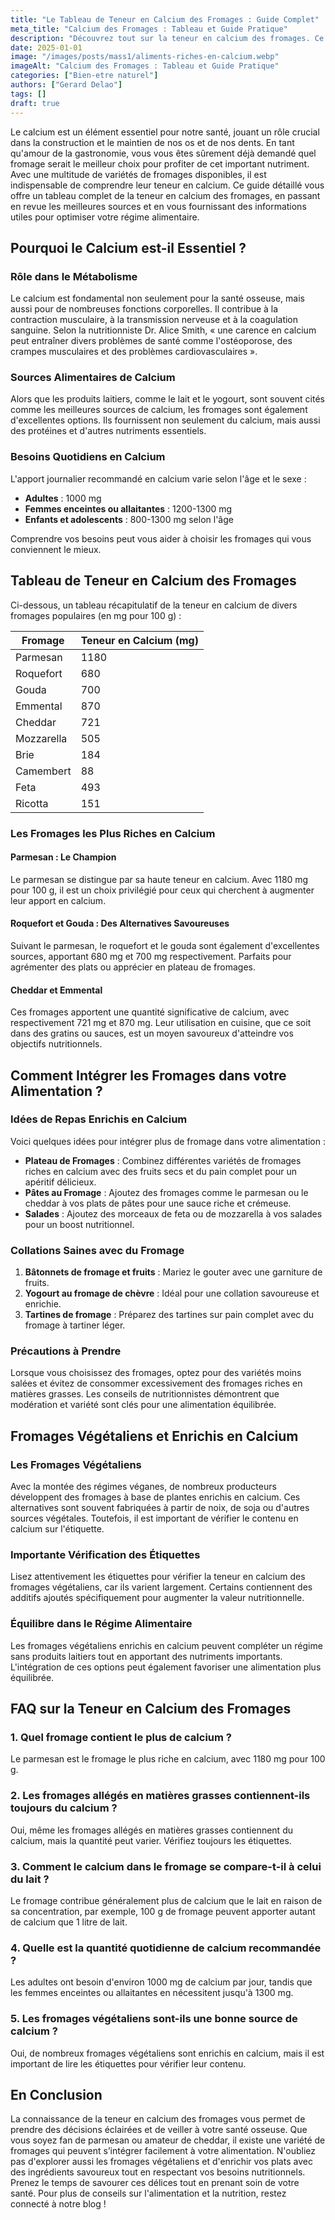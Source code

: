 ```yaml
---
title: "Le Tableau de Teneur en Calcium des Fromages : Guide Complet"
meta_title: "Calcium des Fromages : Tableau et Guide Pratique"
description: "Découvrez tout sur la teneur en calcium des fromages. Ce guide complet vous aide à choisir les meilleurs fromages pour vos besoins nutritionnels."
date: 2025-01-01
image: "/images/posts/mass1/aliments-riches-en-calcium.webp"
imageAlt: "Calcium des Fromages : Tableau et Guide Pratique"
categories: ["Bien-etre naturel"]
authors: ["Gerard Delao"]
tags: []
draft: true
---
```


Le calcium est un élément essentiel pour notre santé, jouant un rôle crucial dans la construction et le maintien de nos os et de nos dents. En tant qu'amour de la gastronomie, vous vous êtes sûrement déjà demandé quel fromage serait le meilleur choix pour profiter de cet important nutriment. Avec une multitude de variétés de fromages disponibles, il est indispensable de comprendre leur teneur en calcium. Ce guide détaillé vous offre un tableau complet de la teneur en calcium des fromages, en passant en revue les meilleures sources et en vous fournissant des informations utiles pour optimiser votre régime alimentaire.

## Pourquoi le Calcium est-il Essentiel ?

### Rôle dans le Métabolisme

Le calcium est fondamental non seulement pour la santé osseuse, mais aussi pour de nombreuses fonctions corporelles. Il contribue à la contraction musculaire, à la transmission nerveuse et à la coagulation sanguine. Selon la nutritionniste Dr. Alice Smith, « une carence en calcium peut entraîner divers problèmes de santé comme l'ostéoporose, des crampes musculaires et des problèmes cardiovasculaires ».

### Sources Alimentaires de Calcium

Alors que les produits laitiers, comme le lait et le yogourt, sont souvent cités comme les meilleures sources de calcium, les fromages sont également d'excellentes options. Ils fournissent non seulement du calcium, mais aussi des protéines et d'autres nutriments essentiels. 

### Besoins Quotidiens en Calcium

L'apport journalier recommandé en calcium varie selon l'âge et le sexe :

- **Adultes** : 1000 mg
- **Femmes enceintes ou allaitantes** : 1200-1300 mg
- **Enfants et adolescents** : 800-1300 mg selon l'âge

Comprendre vos besoins peut vous aider à choisir les fromages qui vous conviennent le mieux.

## Tableau de Teneur en Calcium des Fromages

Ci-dessous, un tableau récapitulatif de la teneur en calcium de divers fromages populaires (en mg pour 100 g) :

| Fromage                | Teneur en Calcium (mg) |
|-----------------------|-----------------------|
| Parmesan              | 1180                  |
| Roquefort             | 680                   |
| Gouda                 | 700                   |
| Emmental              | 870                   |
| Cheddar               | 721                   |
| Mozzarella            | 505                   |
| Brie                  | 184                   |
| Camembert             | 88                    |
| Feta                  | 493                   |
| Ricotta               | 151                   |

### Les Fromages les Plus Riches en Calcium

#### Parmesan : Le Champion

Le parmesan se distingue par sa haute teneur en calcium. Avec 1180 mg pour 100 g, il est un choix privilégié pour ceux qui cherchent à augmenter leur apport en calcium.

#### Roquefort et Gouda : Des Alternatives Savoureuses

Suivant le parmesan, le roquefort et le gouda sont également d'excellentes sources, apportant 680 mg et 700 mg respectivement. Parfaits pour agrémenter des plats ou apprécier en plateau de fromages.

#### Cheddar et Emmental

Ces fromages apportent une quantité significative de calcium, avec respectivement 721 mg et 870 mg. Leur utilisation en cuisine, que ce soit dans des gratins ou sauces, est un moyen savoureux d'atteindre vos objectifs nutritionnels.

## Comment Intégrer les Fromages dans votre Alimentation ?

### Idées de Repas Enrichis en Calcium

Voici quelques idées pour intégrer plus de fromage dans votre alimentation :

- **Plateau de Fromages** : Combinez différentes variétés de fromages riches en calcium avec des fruits secs et du pain complet pour un apéritif délicieux.
- **Pâtes au Fromage** : Ajoutez des fromages comme le parmesan ou le cheddar à vos plats de pâtes pour une sauce riche et crémeuse.
- **Salades** : Ajoutez des morceaux de feta ou de mozzarella à vos salades pour un boost nutritionnel.

### Collations Saines avec du Fromage

1. **Bâtonnets de fromage et fruits** : Mariez le gouter avec une garniture de fruits.
2. **Yogourt au fromage de chèvre** : Idéal pour une collation savoureuse et enrichie.
3. **Tartines de fromage** : Préparez des tartines sur pain complet avec du fromage à tartiner léger.

### Précautions à Prendre

Lorsque vous choisissez des fromages, optez pour des variétés moins salées et évitez de consommer excessivement des fromages riches en matières grasses. Les conseils de nutritionnistes démontrent que modération et variété sont clés pour une alimentation équilibrée.

## Fromages Végétaliens et Enrichis en Calcium

### Les Fromages Végétaliens

Avec la montée des régimes véganes, de nombreux producteurs développent des fromages à base de plantes enrichis en calcium. Ces alternatives sont souvent fabriquées à partir de noix, de soja ou d'autres sources végétales. Toutefois, il est important de vérifier le contenu en calcium sur l'étiquette.

### Importante Vérification des Étiquettes

Lisez attentivement les étiquettes pour vérifier la teneur en calcium des fromages végétaliens, car ils varient largement. Certains contiennent des additifs ajoutés spécifiquement pour augmenter la valeur nutritionnelle.

### Équilibre dans le Régime Alimentaire

Les fromages végétaliens enrichis en calcium peuvent compléter un régime sans produits laitiers tout en apportant des nutriments importants. L'intégration de ces options peut également favoriser une alimentation plus équilibrée.

## FAQ sur la Teneur en Calcium des Fromages

### 1. Quel fromage contient le plus de calcium ?
Le parmesan est le fromage le plus riche en calcium, avec 1180 mg pour 100 g.

### 2. Les fromages allégés en matières grasses contiennent-ils toujours du calcium ?
Oui, même les fromages allégés en matières grasses contiennent du calcium, mais la quantité peut varier. Vérifiez toujours les étiquettes.

### 3. Comment le calcium dans le fromage se compare-t-il à celui du lait ?
Le fromage contribue généralement plus de calcium que le lait en raison de sa concentration, par exemple, 100 g de fromage peuvent apporter autant de calcium que 1 litre de lait.

### 4. Quelle est la quantité quotidienne de calcium recommandée ?
Les adultes ont besoin d'environ 1000 mg de calcium par jour, tandis que les femmes enceintes ou allaitantes en nécessitent jusqu'à 1300 mg.

### 5. Les fromages végétaliens sont-ils une bonne source de calcium ?
Oui, de nombreux fromages végétaliens sont enrichis en calcium, mais il est important de lire les étiquettes pour vérifier leur contenu.

## En Conclusion

La connaissance de la teneur en calcium des fromages vous permet de prendre des décisions éclairées et de veiller à votre santé osseuse. Que vous soyez fan de parmesan ou amateur de cheddar, il existe une variété de fromages qui peuvent s’intégrer facilement à votre alimentation. N'oubliez pas d'explorer aussi les fromages végétaliens et d'enrichir vos plats avec des ingrédients savoureux tout en respectant vos besoins nutritionnels. Prenez le temps de savourer ces délices tout en prenant soin de votre santé. Pour plus de conseils sur l'alimentation et la nutrition, restez connecté à notre blog !

